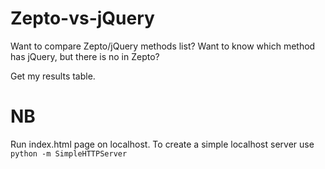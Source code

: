 Zepto-vs-jQuery
===============

Want to compare Zepto/jQuery methods list? Want to know which method has jQuery, but there is no in Zepto?

Get my results table.

NB 
==
Run index.html page on localhost. To create a simple localhost server use `python -m SimpleHTTPServer`
